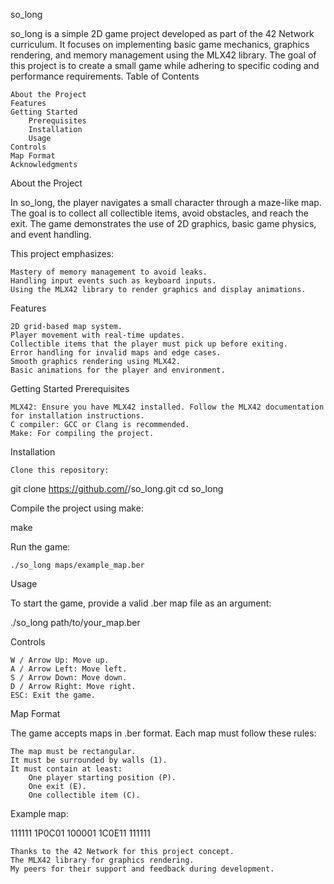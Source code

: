 so_long

so_long is a simple 2D game project developed as part of the 42 Network curriculum. It focuses on implementing basic game mechanics, graphics rendering, and memory management using the MLX42 library. The goal of this project is to create a small game while adhering to specific coding and performance requirements.
Table of Contents

    About the Project
    Features
    Getting Started
        Prerequisites
        Installation
        Usage
    Controls
    Map Format
    Acknowledgments

About the Project

In so_long, the player navigates a small character through a maze-like map. The goal is to collect all collectible items, avoid obstacles, and reach the exit. The game demonstrates the use of 2D graphics, basic game physics, and event handling.

This project emphasizes:

    Mastery of memory management to avoid leaks.
    Handling input events such as keyboard inputs.
    Using the MLX42 library to render graphics and display animations.

Features

    2D grid-based map system.
    Player movement with real-time updates.
    Collectible items that the player must pick up before exiting.
    Error handling for invalid maps and edge cases.
    Smooth graphics rendering using MLX42.
    Basic animations for the player and environment.

Getting Started
Prerequisites

    MLX42: Ensure you have MLX42 installed. Follow the MLX42 documentation for installation instructions.
    C compiler: GCC or Clang is recommended.
    Make: For compiling the project.

Installation

    Clone this repository:

git clone https://github.com/<your-username>/so_long.git
cd so_long

Compile the project using make:

make

Run the game:

    ./so_long maps/example_map.ber

Usage

To start the game, provide a valid .ber map file as an argument:

./so_long path/to/your_map.ber

Controls

    W / Arrow Up: Move up.
    A / Arrow Left: Move left.
    S / Arrow Down: Move down.
    D / Arrow Right: Move right.
    ESC: Exit the game.

Map Format

The game accepts maps in .ber format. Each map must follow these rules:

    The map must be rectangular.
    It must be surrounded by walls (1).
    It must contain at least:
        One player starting position (P).
        One exit (E).
        One collectible item (C).

Example map:

111111
1P0C01
100001
1C0E11
111111


    Thanks to the 42 Network for this project concept.
    The MLX42 library for graphics rendering.
    My peers for their support and feedback during development.
